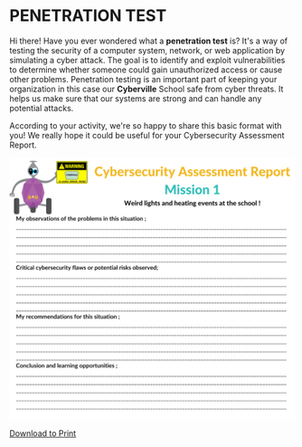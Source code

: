 # PENETRATION TEST

Hi there! Have you ever wondered what a __penetration test__ is? It's a way of testing the security of a computer system, network, or web application by simulating a cyber attack. The goal is to identify and exploit vulnerabilities to determine whether someone could gain unauthorized access or cause other problems.
Penetration testing is an important part of keeping your organization in this case our __Cyberville__ School safe from cyber threats. It helps us make sure that our systems are strong and can handle any potential attacks.

According to your activity, we're so happy to share this basic format with you! We really hope it could be useful for your Cybersecurity Assessment Report.

![PenTest](https://github.com/Brilliant-Labs/code.bl/blob/code_alpha/packaged/docs/static/mb/projects/bboard-tutorials-cyberville/Passwords/3_Pen_Test/Penetration_Test.png?raw=true "Penetration Test")

[Download to Print](https://drive.google.com/file/d/110hR-PABC7vj5gH-a-0P-QK-_XQEfQVW/view?usp=drive_link)
